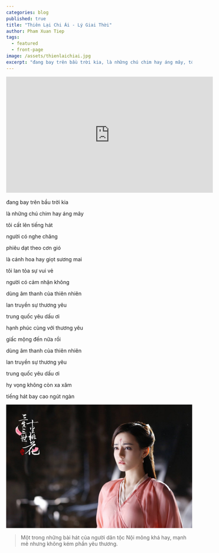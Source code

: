 ```yaml
---
categories: blog
published: true
title: "Thiên Lại Chi Ái - Lý Giai Thời"
author: Pham Xuan Tiep
tags:
  - featured
  - front-page
image: /assets/thienlaichiai.jpg
excerpt: "đang bay trên bầu trời kia, là những chú chim hay áng mây, tôi cất lên tiếng hát, người có nghe chăng"
---
```


<div align="center">
<iframe width="560" height="315" src="http://www.youtube.com/embed/Eyfm7cRO2nk" frameborder="0" allowfullscreen>
</iframe>
</div>

đang bay trên bầu trời kia

là những chú chim hay áng mây

tôi cất lên tiếng hát

người có nghe chăng

phiêu dạt theo cơn gió

là cánh hoa hay giọt sương mai

tôi lan tỏa sự vui vẻ

người có cảm nhận không

dùng âm thanh của thiên nhiên

lan truyền sự thương yêu

trung quốc yêu dấu ơi

hạnh phúc cùng với thương yêu

giấc mộng đến nữa rồi

dùng âm thanh của thiên nhiên

lan truyền sự thương yêu

trung quốc yêu dấu ơi

hy vọng không còn xa xăm

tiếng hát bay cao ngút ngàn

<div class="full-width">
<img alt="Thiên lại chi ái" src="/assets/thienlaichiai.jpg">
</div>

> Một trong những bài hát của người dân tộc Nội mông khá hay, mạnh mẽ nhưng không kém phần yêu thương.
